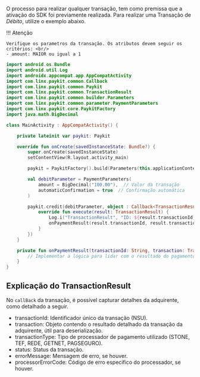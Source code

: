 O processo para realizar qualquer transação, tem como premissa que a ativação do SDK foi previamente realizada. 
Para realizar uma Transação de *Débito*, utilize o exemplo abaixo. 

!!! Atenção 

    Verifique os parametros da transação. Os atributos devem seguir os critérios: <br/>
    - amount: MAIOR ou igual a 1

```kotlin
import android.os.Bundle
import android.util.Log
import androidx.appcompat.app.AppCompatActivity
import com.linx.paykit.common.Callback
import com.linx.paykit.common.Paykit
import com.linx.paykit.common.TransactionResult
import com.linx.paykit.common.builder.Parameters
import com.linx.paykit.common.parameter.PaymentParameters
import com.linx.paykit.core.PaykitFactory
import java.math.BigDecimal

class MainActivity : AppCompatActivity() {

    private lateinit var paykit: Paykit

    override fun onCreate(savedInstanceState: Bundle?) {
        super.onCreate(savedInstanceState)
        setContentView(R.layout.activity_main)

        paykit = PaykitFactory().build(Parameters(this.applicationContext, "Transacao de Debito"))

        val debitParameter = PaymentParameters(
            amount = BigDecimal("100.00"),  // Valor da transação
            automaticConfirmation = true  // Confirmação automática
        )

        paykit.credit(debitParameter, object : Callback<TransactionResult> {
            override fun execute(result: TransactionResult) {
                Log.i("TransactionResult", "ID: ${result.transactionId}, Transaction: ${result.transaction}")
                onPaymentResult(result.transactionId, result.transaction)
            }
        })
    }

    private fun onPaymentResult(transactionId: String, transaction: TransactionResult) {
        // Implementar a lógica para lidar com o resultado do pagamento
    }
}
```

## Explicação do TransactionResult

No `callBack` da transação, é possível capturar detalhes da adquirente, como detalhado a seguir.

 - transactionId: Identificador único da transação (NSU).
 - transaction: Objeto contendo o resultado detalhado da transação da adquirente, útil para deserialização.
 - transactionType: Tipo de processador de pagamento utilizado (STONE, TEF, REDE, GETNET, PAGSEGURO).
 - status: Status da transação.
 - errorMessage: Mensagem de erro, se houver.
 - processorErrorCode: Código de erro específico do processador, se houver.


